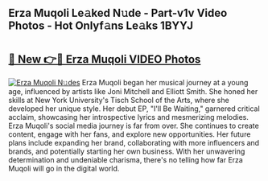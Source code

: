 ## Erza Muqoli Le𝚊ked N𝚞de - Part-v1v Video Photos - Hot Onlyf𝚊ns Le𝚊ks 1BYYJ

# <h2><a href="http://ab18353.deff.icu/?id=Erza+Muqoli">🔗 New 👉🔴 Erza Muqoli VIDEO Photos</a></h2>

[![Erza Muqoli N𝚞des](https://i.imgur.com/rIISA9y.gif)](http://ab18353.deff.icu/?id=Erza+Muqoli)
Erza Muqoli began her musical journey at a young age, influenced by artists like Joni Mitchell and Elliott Smith. She honed her skills at New York University's Tisch School of the Arts, where she developed her unique style. Her debut EP, "I'll Be Waiting," garnered critical acclaim, showcasing her introspective lyrics and mesmerizing melodies. Erza Muqoli's social media journey is far from over. She continues to create content, engage with her fans, and explore new opportunities. Her future plans include expanding her brand, collaborating with more influencers and brands, and potentially starting her own business. With her unwavering determination and undeniable charisma, there's no telling how far Erza Muqoli will go in the digital world.

